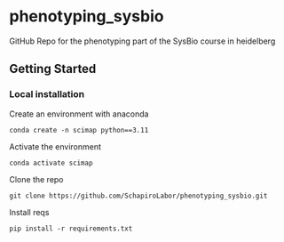 # phenotyping_sysbio
GitHub Repo for the phenotyping part of the SysBio course in heidelberg

## Getting Started


### Local installation
Create an environment with anaconda

```
conda create -n scimap python==3.11
```
Activate the environment
```
conda activate scimap
```
Clone the repo
```
git clone https://github.com/SchapiroLabor/phenotyping_sysbio.git
```



Install reqs
```
pip install -r requirements.txt
```
